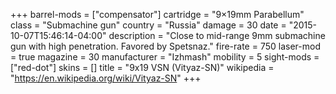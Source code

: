 +++
barrel-mods = ["compensator"]
cartridge = "9×19mm Parabellum"
class = "Submachine gun"
country = "Russia"
damage = 30
date = "2015-10-07T15:46:14-04:00"
description = "Close to mid-range 9mm submachine gun with high penetration. Favored by Spetsnaz."
fire-rate = 750
laser-mod = true
magazine = 30
manufacturer = "Izhmash"
mobility = 5
sight-mods = ["red-dot"]
skins = []
title = "9x19 VSN (Vityaz-SN)"
wikipedia = "https://en.wikipedia.org/wiki/Vityaz-SN"
+++
